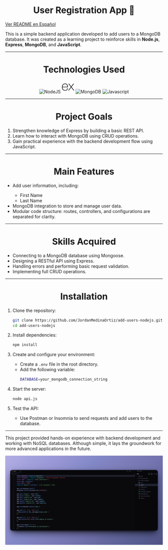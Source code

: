 <h1 align="center">User Registration App 👥</h1>

<p align="left">
  <a href="README_ES.md" target="_blank">
    Ver README en Español
  </a>
</p>

<p>This is a simple backend application developed to add users to a MongoDB database. It was created as a learning project to reinforce skills in <b>Node.js</b>, <b>Express</b>, <b>MongoDB</b>, and <b>JavaScript</b>.</p>
<hr>

<h1 align="center">Technologies Used</h1>
<div align="center">
  <img src="https://cdn.jsdelivr.net/gh/devicons/devicon/icons/nodejs/nodejs-original.svg" height="40" alt="NodeJS"/> 
  <img src="https://github.com/devicons/devicon/blob/master/icons/express/express-original.svg" height="40" alt="Express" />
  <img src="https://cdn.jsdelivr.net/gh/devicons/devicon@latest/icons/mongodb/mongodb-original.svg" height="40" alt="MongoDB"/> 
  <img src="https://cdn.jsdelivr.net/gh/devicons/devicon/icons/javascript/javascript-original.svg" height="40" alt="Javascript"/> 
</div>
<hr>

<h1 align="center">Project Goals</h1>
<ol>
  <li>Strengthen knowledge of Express by building a basic REST API.</li>
  <li>Learn how to interact with MongoDB using CRUD operations.</li>
  <li>Gain practical experience with the backend development flow using JavaScript.</li>
</ol>
<hr>

<h1 align="center">Main Features</h1>
<ul>
  <li>Add user information, including:</li>
  <ul>
    <li>First Name</li>
    <li>Last Name</li>
  </ul>
  <li>MongoDB integration to store and manage user data.</li>
  <li>Modular code structure: routes, controllers, and configurations are separated for clarity.</li>
</ul>
<hr>

<h1 align="center">Skills Acquired</h1>
<ul>
  <li>Connecting to a MongoDB database using Mongoose.</li>
  <li>Designing a RESTful API using Express.</li>
  <li>Handling errors and performing basic request validation.</li>
  <li>Implementing full CRUD operations.</li>
</ul>
<hr>

<h1 align="center">Installation</h1>

1. Clone the repository:

   ```sh
   git clone https://github.com/JordanMedinaOrtiz/add-users-nodejs.git
   cd add-users-nodejs
   ```

2. Install dependencies:

   ```sh
   npm install
   ```

3. Create and configure your environment:

   - Create a `.env` file in the root directory.
   - Add the following variable:
     ```sh
     DATABASE=your_mongodb_connection_string
     ```

4. Start the server:

   ```sh
   node api.js
   ```

5. Test the API:

   - Use Postman or Insomnia to send requests and add users to the database.

<hr>

<p>This project provided hands-on experience with backend development and working with NoSQL databases. Although simple, it lays the groundwork for more advanced applications in the future.</p>
<img src="add-users-nodejs.png" alt="Add Users App" title="Add Users App"/>
